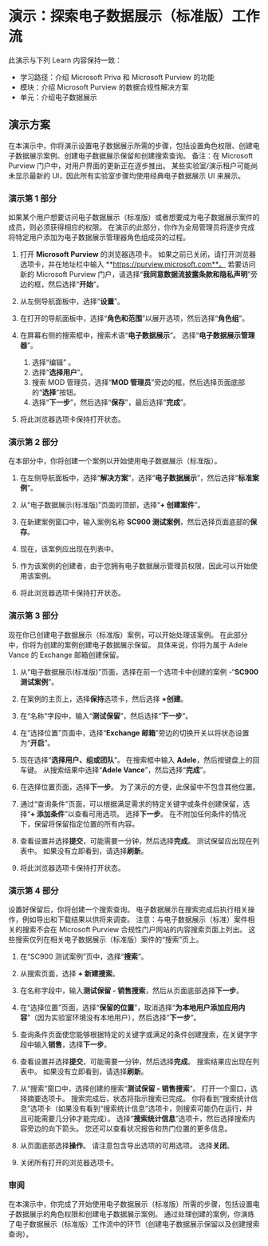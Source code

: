 <!---
---
演示：标题：“探索电子数据展示工作流”学习路径/模块/单元：“学习路径：介绍 Microsoft Priva 和 Microsoft Purview 的功能；模块 3：介绍 Microsoft Purview 的数据合规性解决方案；单元 2：介绍电子数据展示”
---
--->

# 演示：探索电子数据展示（标准版）工作流

此演示与下列 Learn 内容保持一致：

- 学习路径：介绍 Microsoft Priva 和 Microsoft Purview 的功能
- 模块：介绍 Microsoft Purview 的数据合规性解决方案
- 单元：介绍电子数据展示

## 演示方案

在本演示中，你将演示设置电子数据展示所需的步骤，包括设置角色权限、创建电子数据展示案例、创建电子数据展示保留和创建搜索查询。  备注：在 Microsoft Purview 门户中，对用户界面的更新正在逐步推出。 某些实验室/演示租户可能尚未显示最新的 UI，因此所有实验室步骤均使用经典电子数据展示 UI 来展示。

### 演示第 1 部分

如果某个用户想要访问电子数据展示（标准版）或者想要成为电子数据展示案件的成员，则必须获得相应的权限。 在演示的此部分，你作为全局管理员将逐步完成将特定用户添加为电子数据展示管理器角色组成员的过程。

1. 打开 **Microsoft Purview** 的浏览器选项卡。 如果之前已关闭，请打开浏览器选项卡，并在地址栏中输入 **https://purview.microsoft.com**。 若要访问新的 Microsoft Purview 门户，请选择“**我同意数据流披露条款和隐私声明**”旁边的框，然后选择“**开始**”。  
1. 从左侧导航面板中，选择“**设置**”。
1. 在打开的导航面板中，选择“**角色和范围**”以展开选项，然后选择“**角色组**”。
1. 在屏幕右侧的搜索框中，搜索术语“**电子数据展示**”。  选择“**电子数据展示管理器**”。
    1. 选择“编辑”  。
    1. 选择“**选择用户**”。
    1. 搜索 MOD 管理员，选择“**MOD 管理员**”旁边的框，然后选择页面底部的“**选择**”按钮。
    1. 选择“**下一步**”，然后选择“**保存**”，最后选择“**完成**”。

1. 将此浏览器选项卡保持打开状态。

### 演示第 2 部分

在本部分中，你将创建一个案例以开始使用电子数据展示（标准版）。

1. 在左侧导航面板中，选择“**解决方案**”，选择“**电子数据展示**”，然后选择“**标准案例**”。

1. 从“电子数据展示(标准版)”页面的顶部，选择“**+ 创建案件**”。

1. 在新建案例窗口中，输入案例名称 **SC900 测试案例**，然后选择页面底部的**保存**。

1. 现在，该案例应出现在列表中。

1. 作为该案例的创建者，由于您拥有电子数据展示管理员权限，因此可以开始使用该案例。  

1. 将此浏览器选项卡保持打开状态。

### 演示第 3 部分

现在你已创建电子数据展示（标准版）案例，可以开始处理该案例。  在此部分中，你将为创建的案例创建电子数据展示保留。  具体来说，你将为属于 Adele Vance 的 Exchange 邮箱创建保留。

1. 从“电子数据展示(标准版)”页面，选择在前一个选项卡中创建的案例 -“**SC900 测试案例**”。

1. 在案例的主页上，选择**保持**选项卡，然后选择 **+创建**。

1. 在“名称”字段中，输入“**测试保留**”，然后选择“**下一步**”。

1. 在“选择位置”页面中，选择“**Exchange 邮箱**”旁边的切换开关以将状态设置为“**开启**”。  

1. 现在选择“**选择用户、组或团队**”。  在搜索框中输入 **Adele**，然后按键盘上的回车键。 从搜索结果中选择“**Adele Vance**”，然后选择“**完成**”。

1. 在选择位置页面，选择**下一步**。  为了演示的方便，此保留中不包含其他位置。

1. 通过“查询条件”页面，可以根据满足需求的特定关键字或条件创建保留，选择“**+ 添加条件**”以查看可用选项。  选择**下一步**。 在不附加任何条件的情况下，保留将保留指定位置的所有内容。

1. 查看设置并选择**提交**，可能需要一分钟，然后选择**完成**。  测试保留应出现在列表中。  如果没有立即看到，请选择**刷新**。

1. 将此浏览器选项卡保持打开状态。

### 演示第 4 部分

设置好保留后，你将创建一个搜索查询。  电子数据展示在搜索完成后执行相关操作，例如导出和下载结果以供将来调查。   注意：与电子数据展示（标准）案件相关的搜索不会在 Microsoft Purview 合规性门户网站的内容搜索页面上列出。 这些搜索仅列在相关电子数据展示（标准版）案件的“搜索”页上。

1. 在“SC900 测试案例”页中，选择“**搜索**”。

1. 从搜索页面，选择 **+ 新建搜索**。

1. 在名称字段中，输入**测试保留 - 销售搜索**，然后从页面底部选择**下一步**。

1. 在“选择位置”页面，选择“**保留的位置**”，取消选择“**为本地用户添加应用内容**”（因为实验室环境没有本地用户），然后选择“**下一步**”。

1. 查询条件页面使您能够根据特定的关键字或满足的条件创建搜索，在关键字字段中输入**销售**，选择**下一步**。

1. 查看设置并选择**提交**，可能需要一分钟，然后选择**完成**。  搜索结果应出现在列表中。  如果没有立即看到，请选择**刷新**。

1. 从“搜索”窗口中，选择创建的搜索“**测试保留 - 销售搜索**”。  打开一个窗口，选择摘要选项卡。  搜索完成后，状态将指示搜索已完成。  你将看到“搜索统计信息”选项卡（如果没有看到“搜索统计信息”选项卡，则搜索可能仍在运行，并且可能需要几分钟才能完成）。  选择“**搜索统计信息**”选项卡，然后选择搜索内容旁边的向下箭头。  您还可以查看状况报告和热门位置的更多信息。  

1. 从页面底部选择**操作**。  请注意包含导出选项的可用选项。 选择**关闭**。

1. 关闭所有打开的浏览器选项卡。

### 审阅

在本演示中，你完成了开始使用电子数据展示（标准版）所需的步骤，包括设置电子数据展示的角色权限和创建电子数据展示案例。  通过处理创建的案例，你演练了电子数据展示（标准版）工作流中的环节（创建电子数据展示保留以及创建搜索查询）。
